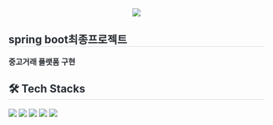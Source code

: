 <div align= "center">
    <img src="https://capsule-render.vercel.app/api?type=soft&color=f9bf90&height=120&text=살구마켓&animation=&fontColor=ffffff&fontSize=70" />
    </div>
    <div style="text-align: left;"> 
    <h2 style="border-bottom: 1px solid #d8dee4; color: #282d33;"> spring boot최종프로젝트 </h2>  
    <div style="font-weight: 700; font-size: 15px; text-align: left; color: #282d33;"> 중고거래 플랫폼 구현 </div> 
    </div>
    <div style="text-align: left;">
    <h2 style="border-bottom: 1px solid #d8dee4; color: #282d33;"> 🛠️ Tech Stacks </h2>
    <div style="margin: ; text-align: left;" "text-align: left;"> <img src="https://img.shields.io/badge/Github-181717?style=flat&logo=Github&logoColor=white">
          <img src="https://img.shields.io/badge/HTML5-E34F26?style=flat&logo=HTML5&logoColor=white">
          <img src="https://img.shields.io/badge/Javascript-F7DF1E?style=flat&logo=Javascript&logoColor=white">
          <img src="https://img.shields.io/badge/MySQL-4479A1?style=flat&logo=MySQL&logoColor=white">
          <img src="https://img.shields.io/badge/Spring Boot-6DB33F?style=flat&logo=Spring Boot&logoColor=white">
          <br/></div>
    </div>
    
